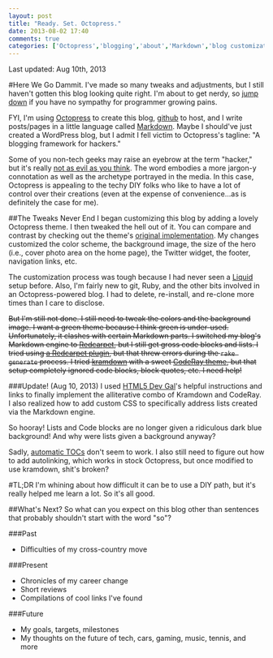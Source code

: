 ```yaml
---
layout: post
title: "Ready. Set. Octopress."
date: 2013-08-02 17:40
comments: true
categories: ['Octopress','blogging','about','Markdown','blog customization']
---
```


<p class="last-updated">Last updated: Aug 10th, 2013</p>

#Here We Go
Dammit. I've made so many tweaks and adjustments, but I still haven't gotten this blog looking quite right. I'm about to get nerdy, so [jump down](#whats-next) if you have no sympathy for programmer growing pains.

FYI, I'm using [Octopress](http://octopress.org) to create this blog, [github](https://github.com/RebootJeff) to host, and I write posts/pages in a little language called [Markdown](http://daringfireball.net/projects/Markdown/). Maybe I should've just created a WordPress blog, but I admit I fell victim to Octopress's tagline: "A blogging framework for hackers."

Some of you non-tech geeks may raise an eyebrow at the term "hacker," but it's really [not as evil as you think](http://www.paulgraham.com/gba.html). The word embodies a more jargon-y connotation as well as the archetype portrayed in the media. In this case, Octopress is appealing to the techy DIY folks who like to have a lot of control over their creations (even at the expense of convenience...as is definitely the case for me).

##The Tweaks Never End
I began customizing this blog by adding a lovely Octopress theme. I then tweaked the hell out of it. You can compare and contrast by checking out the theme's [original implementation](http://www.adrianartiles.com/). My changes customized the color scheme, the background image, the size of the hero (i.e., cover photo area on the home page), the Twitter widget, the footer, navigation links, etc.

The customization process was tough because I had never seen a [Liquid](https://github.com/Shopify/liquid/wiki/Liquid-for-Designers) setup before. Also, I'm fairly new to git, Ruby, and the other bits involved in an Octopress-powered blog. I had to delete, re-install, and re-clone more times than I care to disclose.

<del>But I'm still not done. I still need to tweak the colors and the background image. I want a green theme because I think green is under-used. Unfortunately, it clashes with certain Markdown parts. I switched my blog's Markdown engine to [Redcarpet](https://github.com/vmg/redcarpet), but I still get gross code blocks and lists. I tried using [a Redcarpet plugin](https://github.com/nono/Jekyll-plugins/blob/master/redcarpet2_markdown.rb), but that threw errors during the `rake generate` process. I tried [kramdown](http://blog.alestanis.com/2013/02/04/octopress-and-the-twilight-color-scheme/) with a sweet [CodeRay theme](https://github.com/danielpietzsch/CodeRay-GitHub-Theme), but that setup completely ignored code blocks, block quotes, etc. I need help!</del>

###Update! (Aug 10, 2013)
I used [HTML5 Dev Gal](http://html5devgal.com/blog/2013/06/08/octopress-toc-and-coderay-codeblocks/)'s helpful instructions and links to finally implement the alliterative combo of Kramdown and CodeRay. I also realized how to add custom CSS to specifically address lists created via the Markdown engine.

So hooray! Lists and Code blocks are no longer given a ridiculous dark blue background! And why were lists given a background anyway?

Sadly, [automatic TOCs](http://kramdown.rubyforge.org/converter/html.html#toc) don't seem to work. I also still need to figure out how to add autolinking, which works in stock Octopress, but once modified to use kramdown, shit's broken?

#TL;DR
I'm whining about how difficult it can be to use a DIY path, but it's really helped me learn a lot. So it's all good.

##What's Next?
So what can you expect on this blog other than sentences that probably shouldn't start with the word "so"?

###Past
- Difficulties of my cross-country move

###Present
- Chronicles of my career change
- Short reviews
- Compilations of cool links I've found

###Future
- My goals, targets, milestones
- My thoughts on the future of tech, cars, gaming, music, tennis, and more